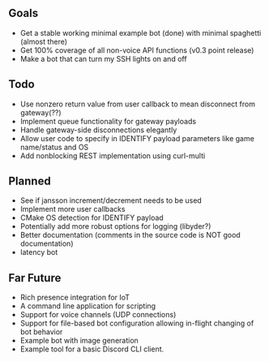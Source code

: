 ## Goals
* Get a stable working minimal example bot (done) with minimal spaghetti (almost there)
* Get 100% coverage of all non-voice API functions (v0.3 point release)
* Make a bot that can turn my SSH lights on and off

## Todo
* Use nonzero return value from user callback to mean disconnect from gateway(??)
* Implement queue functionality for gateway payloads
* Handle gateway-side disconnections elegantly
* Allow user code to specify in IDENTIFY payload parameters like game name/status and OS
* Add nonblocking REST implementation using curl-multi

## Planned
* See if jansson increment/decrement needs to be used
* Implement more user callbacks
* CMake OS detection for IDENTIFY payload
* Potentially add more robust options for logging (libyder?)
* Better documentation (comments in the source code is NOT good documentation)
* latency bot

## Far Future
* Rich presence integration for IoT
* A command line application for scripting
* Support for voice channels (UDP connections)
* Support for file-based bot configuration allowing in-flight changing of bot behavior
* Example bot with image generation
* Example tool for a basic Discord CLI client.